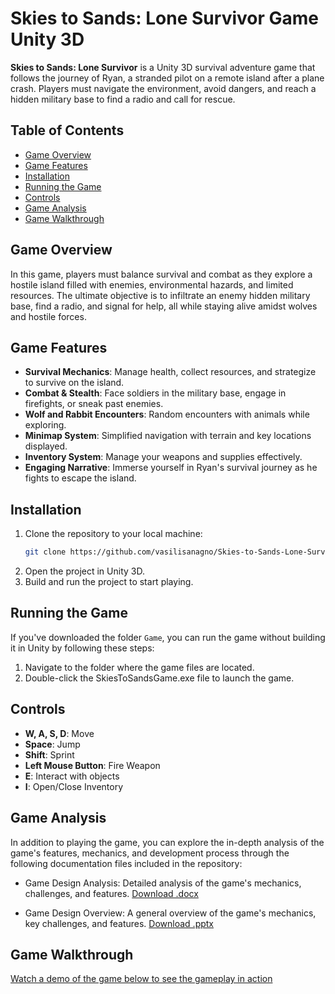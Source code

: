 # Skies to Sands: Lone Survivor Game Unity 3D

**Skies to Sands: Lone Survivor** is a Unity 3D survival adventure game that follows the journey of Ryan, a stranded pilot on a remote island after a plane crash. Players must navigate the environment, avoid dangers, and reach a hidden military base to find a radio and call for rescue.

## Table of Contents
- [Game Overview](#game-overview)
- [Game Features](#game-features)
- [Installation](#installation)
- [Running the Game](#running-the-game)
- [Controls](#controls)
- [Game Analysis](#game-analysis)
- [Game Walkthrough](#game-walkthrough)

## Game Overview

In this game, players must balance survival and combat as they explore a hostile island filled with enemies, environmental hazards, and limited resources. The ultimate objective is to infiltrate an enemy hidden military base, find a radio, and signal for help, all while staying alive amidst wolves and hostile forces.

## Game Features

- **Survival Mechanics**: Manage health, collect resources, and strategize to survive on the island.
- **Combat & Stealth**: Face soldiers in the military base, engage in firefights, or sneak past enemies.
- **Wolf and Rabbit Encounters**: Random encounters with animals while exploring.
- **Minimap System**: Simplified navigation with terrain and key locations displayed.
- **Inventory System**: Manage your weapons and supplies effectively.
- **Engaging Narrative**: Immerse yourself in Ryan's survival journey as he fights to escape the island.

## Installation

1. Clone the repository to your local machine:
   ```bash
   git clone https://github.com/vasilisanagno/Skies-to-Sands-Lone-Survivor-Game-Unity-3D.git
   ```
2. Open the project in Unity 3D.
3. Build and run the project to start playing.

## Running the Game

If you've downloaded the folder ```Game```, you can run the game without building it in Unity by following these steps:

1. Navigate to the folder where the game files are located.
2. Double-click the SkiesToSandsGame.exe file to launch the game.

## Controls

- **W, A, S, D**: Move
- **Space**: Jump
- **Shift**: Sprint
- **Left Mouse Button**: Fire Weapon
- **E**: Interact with objects
- **I**: Open/Close Inventory

## Game Analysis

In addition to playing the game, you can explore the in-depth analysis of the game's features, mechanics, and development process through the following documentation files included in the repository:

- Game Design Analysis: Detailed analysis of the game's mechanics, challenges, and features.
  [Download .docx](GameDesignDocument.docx)

- Game Design Overview: A general overview of the game's mechanics, key challenges, and features.
  [Download .pptx](Final%20Presentation.pptx)

## Game Walkthrough

[Watch a demo of the game below to see the gameplay in action](https://www.youtube.com/embed/EUUESBDZUpU)
